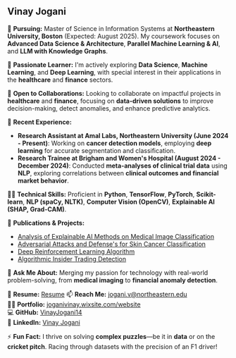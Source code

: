 ## Vinay Jogani

🔭 **Pursuing:** Master of Science in Information Systems at **Northeastern University, Boston** (Expected: August 2025). My coursework focuses on **Advanced Data Science & Architecture**, **Parallel Machine Learning & AI**, and **LLM with Knowledge Graphs**.

🌱 **Passionate Learner:** I'm actively exploring **Data Science**, **Machine Learning**, and **Deep Learning**, with special interest in their applications in the **healthcare** and **finance** sectors.

👯 **Open to Collaborations:** Looking to collaborate on impactful projects in **healthcare** and **finance**, focusing on **data-driven solutions** to improve decision-making, detect anomalies, and enhance predictive analytics.

🏢 **Recent Experience:**
- **Research Assistant at Amal Labs, Northeastern University (June 2024 - Present)**: Working on **cancer detection models**, employing **deep learning** for accurate segmentation and classification.
- **Research Trainee at Brigham and Women's Hospital (August 2024 - December 2024)**: Conducted **meta-analyses of clinical trial data** using **NLP**, exploring correlations between **clinical outcomes and financial market behavior**.

👨‍💻 **Technical Skills:** Proficient in **Python**, **TensorFlow**, **PyTorch**, **Scikit-learn**, **NLP (spaCy, NLTK)**, **Computer Vision (OpenCV)**, **Explainable AI (SHAP, Grad-CAM)**.

📄 **Publications & Projects:**
- [Analysis of Explainable AI Methods on Medical Image Classification](https://ieeexplore.ieee.org/document/10118312)
- [Adversarial Attacks and Defense's for Skin Cancer Classification](https://ieeexplore.ieee.org/document/10080537)
- [Deep Reinforcement Learning Algorithm](https://github.com/VinayJogani14/Deep-Reinforcement-Learning-Algorithm)
- [Algorithmic Insider Trading Detection](https://github.com/VinayJogani14/Algorithmic-Insider-Trading-Detector/tree/main)

💬 **Ask Me About:** Merging my passion for technology with real-world problem-solving, from **medical imaging** to **financial anomaly detection**.

📄 **Resume:** [Resume](https://e4ace130-7adb-46e0-8246-2a9ee1004da9.filesusr.com/ugd/327f52_4069f5cb116840bfbf1b827841f5a174.pdf)
📫 **Reach Me:** [jogani.v@northeastern.edu](mailto:jogani.v@northeastern.edu)  
👨‍💻 **Portfolio:** [joganivinay.wixsite.com/website](https://joganivinay.wixsite.com/website)  
💻 **GitHub:** [VinayJogani14](https://github.com/VinayJogani14)  
🔗 **LinkedIn:** [Vinay Jogani](https://www.linkedin.com/in/vinayjogani/)

⚡ **Fun Fact:** I thrive on solving **complex puzzles**—be it in **data** or on the **cricket pitch**. Racing through datasets with the precision of an F1 driver!

